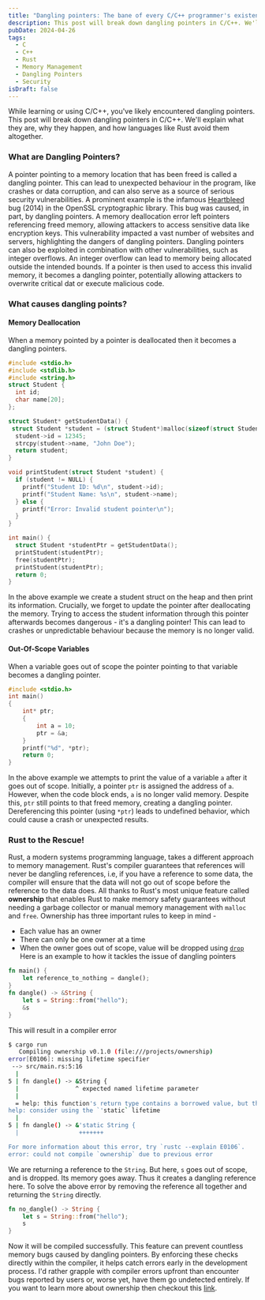 ```yaml
---
title: "Dangling pointers: The bane of every C/C++ programmer's existence?"
description: This post will break down dangling pointers in C/C++. We'll explain what they are, why they happen, and how languages like Rust avoid them altogether.
pubDate: 2024-04-26
tags: 
  - C
  - C++
  - Rust
  - Memory Management
  - Dangling Pointers
  - Security
isDraft: false
---
```


While learning or using C/C++, you've likely encountered dangling pointers. This post will break down dangling pointers in C/C++. We'll explain what they are, why they happen, and how languages like Rust avoid them altogether.

### What are Dangling Pointers?
 A pointer pointing to a memory location that has been freed is called a dangling pointer. This can lead to unexpected behaviour in the program, like crashes or data corruption, and can also serve as a source of serious security vulnerabilities. A prominent example is the infamous  [Heartbleed]([https://en.wikipedia.org/wiki/Heartbleed](https://en.wikipedia.org/wiki/Heartbleed)) bug (2014) in the OpenSSL cryptographic library. This bug was caused, in part, by dangling pointers. A memory deallocation error left pointers referencing freed memory, allowing attackers to access sensitive data like encryption keys. This vulnerability impacted a vast number of websites and servers, highlighting the dangers of dangling pointers. Dangling pointers can also be exploited in combination with other vulnerabilities, such as integer overflows. An integer overflow can lead to memory being allocated outside the intended bounds. If a pointer is then used to access this invalid memory, it becomes a dangling pointer, potentially allowing attackers to overwrite critical dat or execute malicious code.

### What causes dangling points?

#### Memory Deallocation

When a memory pointed by a pointer is deallocated then it becomes a dangling pointers.
```c
#include <stdio.h>
#include <stdlib.h>
#include <string.h>
struct Student {
  int id;
  char name[20];
};

struct Student* getStudentData() {
 struct Student *student = (struct Student*)malloc(sizeof(struct Student));
  student->id = 12345;
  strcpy(student->name, "John Doe");
  return student;
}

void printStudent(struct Student *student) {
  if (student != NULL) {
    printf("Student ID: %d\n", student->id);
    printf("Student Name: %s\n", student->name);
  } else {
    printf("Error: Invalid student pointer\n");
  }
}

int main() {
  struct Student *studentPtr = getStudentData();
  printStudent(studentPtr);
  free(studentPtr);
  printStudent(studentPtr);
  return 0;
}

``` 
In the above example we create a student struct on the heap and then print its information. Crucially, we forget to update the pointer after deallocating the memory. Trying to access the student information through this pointer afterwards becomes dangerous - it's a dangling pointer! This can lead to crashes or unpredictable behaviour because the memory is no longer valid.
####  Out-Of-Scope Variables
When a variable goes out of scope the pointer pointing to that variable becomes a dangling pointer. 
```c
#include <stdio.h>
int main()
{
	int* ptr;
	{
		int a = 10;
		ptr = &a;
	}
	printf("%d", *ptr);
	return 0;
}


```
 In the above example we attempts to print the value of a variable `a` after it goes out of scope. Initially, a pointer `ptr` is assigned the address of `a`. However, when the code block ends, `a` is no longer valid memory. Despite this, `ptr` still points to that freed memory, creating a dangling pointer. Dereferencing this pointer (using `*ptr`) leads to undefined behavior, which could cause a crash or unexpected results.
### Rust to the Rescue!
Rust, a modern systems programming language, takes a different approach to memory management. Rust's compiler guarantees that references will never be dangling references, i.e, if you have a reference to some data, the compiler will ensure that the data will not go out of scope before the reference to the data does.
All thanks to Rust's most unique feature called **ownership** that enables Rust to make memory safety guarantees without needing a garbage collector or manual memory management with `malloc` and `free`.
Ownership has three important rules to keep in mind - 
- Each value has an owner
- There can only be one owner at a time
- When the owner goes out of scope, value will be dropped using [`drop`](https://doc.rust-lang.org/std/ops/trait.Drop.html#tymethod.drop)
Here is an example to how it tackles the issue of dangling pointers
```rust
fn main() {
    let reference_to_nothing = dangle();
}
fn dangle() -> &String {
    let s = String::from("hello");
    &s
}
```
This will result in a compiler error
```bash
$ cargo run
   Compiling ownership v0.1.0 (file:///projects/ownership)
error[E0106]: missing lifetime specifier
 --> src/main.rs:5:16
  |
5 | fn dangle() -> &String {
  |                ^ expected named lifetime parameter
  |
  = help: this function's return type contains a borrowed value, but there is no value for it to be borrowed from
help: consider using the `'static` lifetime
  |
5 | fn dangle() -> &'static String {
  |                 +++++++

For more information about this error, try `rustc --explain E0106`.
error: could not compile `ownership` due to previous error

```

We are returning a reference to the `String`. But here, `s` goes out of scope, and is dropped. Its memory goes away. Thus it creates a dangling reference here. To solve the above error by removing the reference all together and returning the `String` directly.
```rust
fn no_dangle() -> String {
    let s = String::from("hello");
    s
}
```
Now it will be compiled successfully. This feature can prevent countless memory bugs caused by dangling pointers. By enforcing these checks directly within the compiler, it helps catch errors early in the development process. I'd rather grapple with compiler errors upfront than encounter bugs reported by users or, worse yet, have them go undetected entirely.
If you want to learn more about ownership then checkout this [link](https://doc.rust-lang.org/book/ch04-01-what-is-ownership.html).
